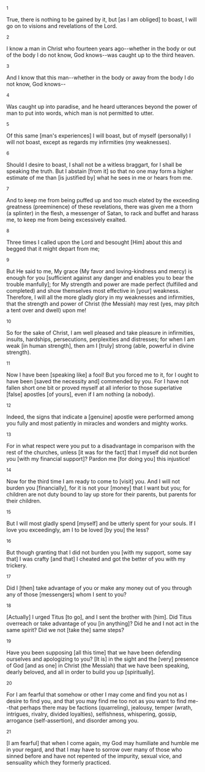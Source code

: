 <sup>1</sup> 

True, there is nothing to be gained by it, but [as I am obliged] to boast, I will go on to visions and revelations of the Lord. 

<sup>2</sup> 

I know a man in Christ who fourteen years ago--whether in the body or out of the body I do not know, God knows--was caught up to the third heaven. 

<sup>3</sup> 

And I know that this man--whether in the body or away from the body I do not know, God knows-- 

<sup>4</sup> 

Was caught up into paradise, and he heard utterances beyond the power of man to put into words, which man is not permitted to utter. 

<sup>5</sup> 

Of this same [man's experiences] I will boast, but of myself (personally) I will not boast, except as regards my infirmities (my weaknesses). 

<sup>6</sup> 

Should I desire to boast, I shall not be a witless braggart, for I shall be speaking the truth. But I abstain [from it] so that no one may form a higher estimate of me than [is justified by] what he sees in me or hears from me. 

<sup>7</sup> 

And to keep me from being puffed up and too much elated by the exceeding greatness (preeminence) of these revelations, there was given me a thorn (a splinter) in the flesh, a messenger of Satan, to rack and buffet and harass me, to keep me from being excessively exalted. 

<sup>8</sup> 

Three times I called upon the Lord and besought [Him] about this and begged that it might depart from me; 

<sup>9</sup> 

But He said to me, My grace (My favor and loving-kindness and mercy) is enough for you [sufficient against any danger and enables you to bear the trouble manfully]; for My strength and power are made perfect (fulfilled and completed) and show themselves most effective in [your] weakness. Therefore, I will all the more gladly glory in my weaknesses and infirmities, that the strength and power of Christ (the Messiah) may rest (yes, may pitch a tent over and dwell) upon me! 

<sup>10</sup> 

So for the sake of Christ, I am well pleased and take pleasure in infirmities, insults, hardships, persecutions, perplexities and distresses; for when I am weak [in human strength], then am I [truly] strong (able, powerful in divine strength). 

<sup>11</sup> 

Now I have been [speaking like] a fool! But you forced me to it, for I ought to have been [saved the necessity and] commended by you. For I have not fallen short one bit or proved myself at all inferior to those superlative [false] apostles [of yours], even if I am nothing (a nobody). 

<sup>12</sup> 

Indeed, the signs that indicate a [genuine] apostle were performed among you fully and most patiently in miracles and wonders and mighty works. 

<sup>13</sup> 

For in what respect were you put to a disadvantage in comparison with the rest of the churches, unless [it was for the fact] that I myself did not burden you [with my financial support]? Pardon me [for doing you] this injustice! 

<sup>14</sup> 

Now for the third time I am ready to come to [visit] you. And I will not burden you [financially], for it is not your [money] that I want but you; for children are not duty bound to lay up store for their parents, but parents for their children. 

<sup>15</sup> 

But I will most gladly spend [myself] and be utterly spent for your souls. If I love you exceedingly, am I to be loved [by you] the less? 

<sup>16</sup> 

But though granting that I did not burden you [with my support, some say that] I was crafty [and that] I cheated and got the better of you with my trickery. 

<sup>17</sup> 

Did I [then] take advantage of you or make any money out of you through any of those [messengers] whom I sent to you? 

<sup>18</sup> 

[Actually] I urged Titus [to go], and I sent the brother with [him]. Did Titus overreach or take advantage of you [in anything]? Did he and I not act in the same spirit? Did we not [take the] same steps? 

<sup>19</sup> 

Have you been supposing [all this time] that we have been defending ourselves and apologizing to you? [It is] in the sight and the [very] presence of God [and as one] in Christ (the Messiah) that we have been speaking, dearly beloved, and all in order to build you up [spiritually]. 

<sup>20</sup> 

For I am fearful that somehow or other I may come and find you not as I desire to find you, and that you may find me too not as you want to find me--that perhaps there may be factions (quarreling), jealousy, temper (wrath, intrigues, rivalry, divided loyalties), selfishness, whispering, gossip, arrogance (self-assertion), and disorder among you. 

<sup>21</sup> 

[I am fearful] that when I come again, my God may humiliate and humble me in your regard, and that I may have to sorrow over many of those who sinned before and have not repented of the impurity, sexual vice, and sensuality which they formerly practiced.